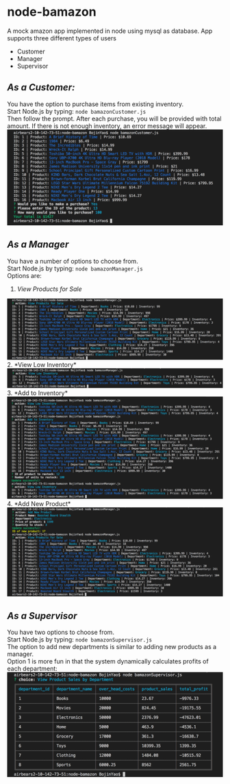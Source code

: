 # **node-bamazon**
A mock amazon app implemented in node using mysql as database. App supports three different types of users

* Customer
* Manager
* Supervisor

## *As a Customer:*

You have the option to purchase items from existing inventory.
<br>
Start Node.js by typing: `node bamazonCustomer.js` 
<br> 
Then follow the prompt. After each purchase, you will be provided with total amount. If there is not enough inventory, an error message will appear.
<br>
<img src='./images/customer.png'>
## *As a Manager*

You have a number of options to choose from.
<br>
Start Node.js by typing: `node bamazonManager.js`
<br>
Options are:
1. *View Products for Sale*
<img src='./images/manager_view_products.png'>
2. *View Low Inventory*
<img src='./images/manager_view_low_inventory.png'>
3. *Add to Inventory* 
<img src='./images/manager_add_to_inventory.png'>
4. *Add New Product* 
<img src='./images/manager_add_new_product.png'>

## *As a Supervisor*

You have two options to choose from.
<br>
Start Node.js by typing: `node bamazonSupervisor.js`
<br>
The option to add new departments is similar to adding new products as a manager.
<br>
Option 1 is more fun in that the system dynamically calculates profits of each department:
<img src='./images/supervisor.png'>
